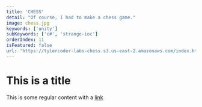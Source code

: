 ```yaml
---
title: 'CHESS'
detail: "Of course, I had to make a chess game."
image: chess.jpg
keywords: ['unity']
subKeywords: ['c#', 'strange-ioc']
orderIndex: 11
isFeatured: false
url: 'https://tylercoder-labs-chess.s3.us-east-2.amazonaws.com/index.html'
---
```


# This is a title

This is some regular content with a [link](https://google.com)



